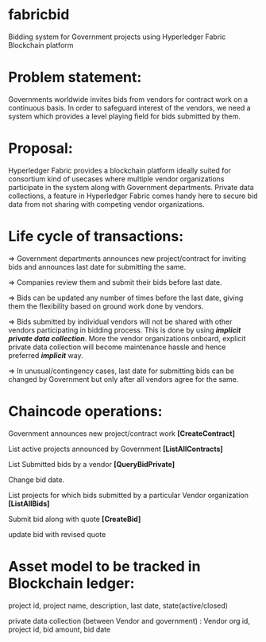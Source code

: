# fabricbid
Bidding system for Government projects using Hyperledger Fabric Blockchain platform

# Problem statement: 
Governments worldwide invites bids from vendors for contract work on a continuous basis. 
In order to safeguard interest of the vendors, we need a system which provides a level playing field
for bids submitted by them. 

# Proposal:
Hyperledger Fabric provides a blockchain platform ideally suited for consortium kind of usecases
where multiple vendor organizations participate in the system along with Government departments.
Private data collections, a feature in Hyperledger Fabric comes handy here to secure bid data
from not sharing with competing vendor organizations.

# Life cycle of transactions:
=> Government departments announces new project/contract for inviting bids and announces last date for submitting the same.

=> Companies review them and submit their bids before last date.

=> Bids can be updated any number of times before the last date, giving them the flexibility based on ground work
done by vendors.

=> Bids submitted by individual vendors will not be shared with other vendors participating in bidding process. This is
done by using ***implicit private data collection***. More the vendor organizations onboard, explicit private data collection
will become maintenance hassle and hence preferred ***implicit*** way.

=> In unusual/contingency cases, last date for submitting bids can be changed by Government but only after all vendors 
agree for the same.

# Chaincode operations:
Government announces new project/contract work **[CreateContract]**

List active projects announced by Government **[ListAllContracts]**

List Submitted bids by a vendor **[QueryBidPrivate]**

Change bid date.

List projects for which bids submitted by a particular Vendor organization **[ListAllBids]**

Submit bid along with quote **[CreateBid]**

update bid with revised quote

# Asset model to be tracked in Blockchain ledger:
project id, project name, description, last date, state(active/closed)

private data collection (between Vendor and government) :
Vendor org id, project id, bid amount, bid date
